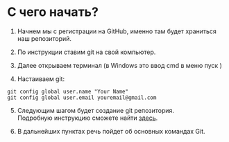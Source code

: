 # С чего начать?

1. Начнем мы с регистрации на GitHub, именно там будет храниться наш репозиторий.

2. По инструкции ставим git на свой компьютер.
3. Далее открываем терминал (в Windows это ввод cmd в меню пуск )
4. Настаиваем git:
```
git config ­­global user.name "Your Name"
git config ­­global user.email youremail@gmail.com
```
5. Следующим шагом будет создание git репозитория.   
Подробную инструкцию сможете найти [здесь](https://git-scm.com/book/ru/v2/Основы-Git-Создание-Git-репозитория).

6. В дальнейших пунктах речь пойдет об основных командах Git.